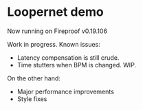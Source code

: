 # Loopernet demo

Now running on Fireproof v0.19.106 

Work in progress. Known issues:

* Latency compensation is still crude.
* Time stutters when BPM is changed. WIP.

On the other hand:

* Major performance improvements
* Style fixes

